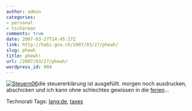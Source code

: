 ```yaml
---
author: admin
categories:
- personal
- tschörman
comments: true
date: 2007-03-27T14:45:17Z
link: http://habi.gna.ch/2007/03/27/phewh/
slug: phewh
title: phewh!
url: /2007/03/27/phewh/
wordpress_id: 904
---
```


[![Steuern06](http://habi.gna.ch/wp-content/uploads/2007/03/steuern06-tm.jpg)](http://habi.gna.ch/wp-content/uploads/2007/03/steuern06.jpg)die steuererklärung ist ausgefüllt.
morgen noch ausdrucken, abschicken und ich kann ohne schlechtes gewissen in die [ferien](http://pickalbatros.com/html/sharm_beach.html)...  




Technorati Tags: [lang:de](http://www.technorati.com/tag/lang:de), [taxes](http://www.technorati.com/tag/taxes)
